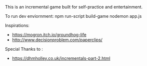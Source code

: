 This is an incremental game built for self-practice and entertainment.

To run dev enviornment:
    npm run-script build-game
    nodemon app.js


Inspirations:
 - https://mogron.itch.io/groundhog-life
 - http://www.decisionproblem.com/paperclips/

Special Thanks to :

 - https://dhmholley.co.uk/incrementals-part-2.html